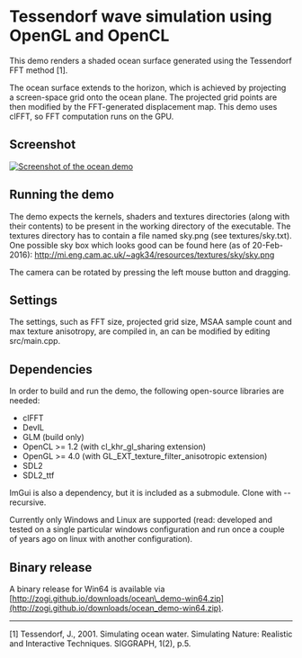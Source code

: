 Tessendorf wave simulation using OpenGL and OpenCL
==================================================

This demo renders a shaded ocean surface generated using the Tessendorf FFT
method \[1\].

The ocean surface extends to the horizon, which is achieved by projecting a
screen-space grid onto the ocean plane.
The projected grid points are then modified by the FFT-generated displacement
map.
This demo uses clFFT, so FFT computation runs on the GPU.

## Screenshot

<a href="http://zogi.github.io/images/screenshot_ocean_demo.png">
<img src="http://zogi.github.io/images/screenshot_ocean_demo_small.png" alt="Screenshot of the ocean demo"/>
</a>

## Running the demo

The demo expects the kernels, shaders and textures directories
(along with their contents) to be present in the working directory
of the executable.
The textures directory has to contain a file named sky.png
(see textures/sky.txt).
One possible sky box which looks good can be found here (as of 20-Feb-2016):
http://mi.eng.cam.ac.uk/~agk34/resources/textures/sky/sky.png

The camera can be rotated by pressing the left mouse button and dragging.

## Settings

The settings, such as FFT size, projected grid size, MSAA sample count and
max texture anisotropy, are compiled in, an can be modified by editing src/main.cpp.

## Dependencies

In order to build and run the demo, the following open-source libraries are needed:

   * clFFT
   * DevIL
   * GLM (build only)
   * OpenCL >= 1.2 (with cl\_khr\_gl\_sharing extension)
   * OpenGL >= 4.0 (with GL\_EXT\_texture\_filter\_anisotropic extension)
   * SDL2
   * SDL2\_ttf

ImGui is also a dependency, but it is included as a submodule.
Clone with --recursive.

Currently only Windows and Linux are supported (read: developed and tested on a single
particular windows configuration and run once a couple of years ago on linux with
another configuration).

## Binary release

A binary release for Win64 is available via [http://zogi.github.io/downloads/ocean\_demo-win64.zip](http://zogi.github.io/downloads/ocean_demo-win64.zip).

---

\[1\] Tessendorf, J., 2001. Simulating ocean water. Simulating Nature: Realistic and Interactive Techniques. SIGGRAPH, 1(2), p.5.
